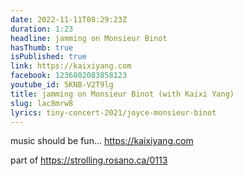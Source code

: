 ```yaml
---
date: 2022-11-11T08:29:23Z
duration: 1:23
headline: jamming on Monsieur Binot
hasThumb: true
isPublished: true
link: https://kaixiyang.com
facebook: 1236802083858123
youtube_id: 5KNB-V2T9lg
title: jamming on Monsieur Binot (with Kaixi Yang)
slug: lac8mrw8
lyrics: tiny-concert-2021/joyce-monsieur-binot
---
```

music should be fun… https://kaixiyang.com

part of https://strolling.rosano.ca/0113
